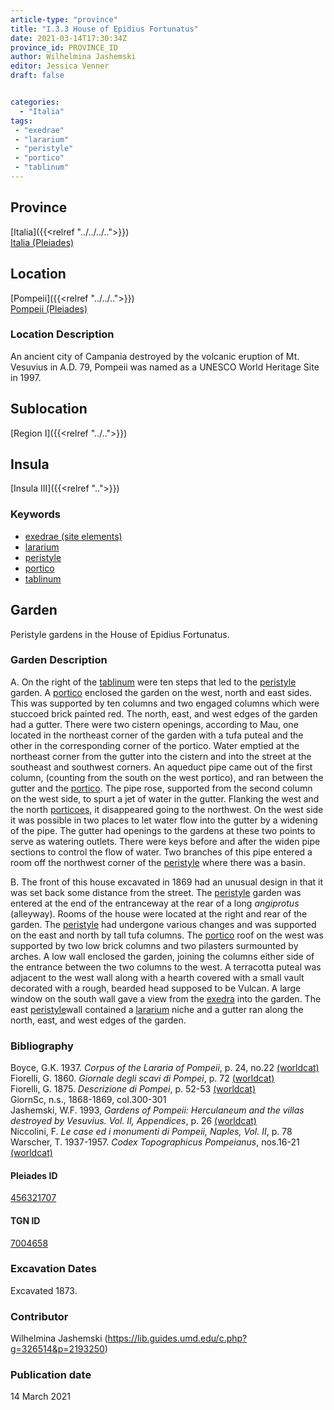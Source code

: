 ```yaml
---
article-type: "province"
title: "I.3.3 House of Epidius Fortunatus"
date: 2021-03-14T17:30:34Z
province_id: PROVINCE_ID
author: Wilhelmina Jashemski
editor: Jessica Venner
draft: false


categories:
  - "Italia"
tags:
 - "exedrae"
 - "lararium"
 - "peristyle"
 - "portico"
 - "tablinum"
---
```


## Province
[Italia]({{<relref "../../../..">}}) \
[Italia (Pleiades)](https://pleiades.stoa.org/places/1052)

## Location
[Pompeii]({{<relref "../../..">}}) \
[Pompeii (Pleiades)](https://pleiades.stoa.org/places/433032)


### Location Description
An ancient city of Campania destroyed by the volcanic eruption of Mt. Vesuvius in A.D. 79, Pompeii was named as a UNESCO World Heritage Site in 1997.

## Sublocation
[Region I]({{<relref "../..">}})
## Insula
[Insula III]({{<relref "..">}})

### Keywords
- [exedrae (site elements)](http://vocab.getty.edu/page/aat/300081589)
- [lararium](http://vocab.getty.edu/page/aat/300400600)
- [peristyle](http://vocab.getty.edu/page/aat/300080971)
- [portico](http://vocab.getty.edu/page/aat/300004145)
- [tablinum](http://vocab.getty.edu/page/aat/300004180)


## Garden
Peristyle gardens in the House of Epidius Fortunatus.

### Garden Description
A. On the right of the [tablinum](http://vocab.getty.edu/page/aat/300004180) were ten steps that led to the [peristyle](http://vocab.getty.edu/page/aat/300080971) garden. A [portico](http://vocab.getty.edu/page/aat/300004145) enclosed the garden on the west, north and east sides. This was supported by ten columns and two engaged columns which were stuccoed brick painted red. The north, east, and west edges of the garden had a gutter. There were two cistern openings, according to Mau, one located in the northeast corner of the garden with a tufa puteal and the other in the corresponding corner of the portico. Water emptied at the northeast corner from the gutter into the cistern and into the street at the southeast and southwest corners. An aqueduct pipe came out of the first column, (counting from the south on the west portico), and ran between the gutter and the [portico](http://vocab.getty.edu/page/aat/300004145). The pipe rose, supported from the second column on the west side, to spurt a jet of water in the gutter. Flanking the west and the north [porticoes](http://vocab.getty.edu/page/aat/300004145), it disappeared going to the northwest. On the west side it was possible in two places to let water flow into the gutter by a widening of the pipe. The gutter had openings to the gardens at these two points to serve as watering outlets. There were keys before and after the widen pipe sections to control the flow of water. Two branches of this pipe entered a room off the northwest corner of the [peristyle](http://vocab.getty.edu/page/aat/300080971) where there was a basin.

B. The front of this house excavated in 1869 had an unusual design in that it was set back some distance from the street. The [peristyle](http://vocab.getty.edu/page/aat/300080971) garden was entered at the end of the entranceway at the rear of a long *angiprotus* (alleyway). Rooms of the house were located at the right and rear of the garden. The [peristyle](http://vocab.getty.edu/page/aat/300080971) had undergone various changes and was supported on the east and north by tall tufa columns. The [portico](http://vocab.getty.edu/page/aat/300004145) roof on the west was supported by two low brick columns and two pilasters surmounted by arches. A low wall enclosed the garden, joining the columns either side of the entrance between the two columns to the west. A terracotta puteal was adjacent to the west wall along with a hearth covered with a small vault decorated with a rough, bearded head supposed to be Vulcan. A large window on the south wall gave a view from the [exedra](http://vocab.getty.edu/page/aat/300081589) into the garden. The east [peristyle](http://vocab.getty.edu/page/aat/300080971)wall contained a [lararium](http://vocab.getty.edu/page/aat/300400600) niche and a gutter ran along the north, east, and west edges of the garden.


### Bibliography

Boyce, G.K. 1937. *Corpus of the Lararia of Pompeii*, p. 24, no.22 [(worldcat)](https://www.worldcat.org/title/corpus-of-the-lararia-of-pompeii/oclc/892026154&referer=brief_results)  
Fiorelli, G. 1860. *Giornale degli scavi di Pompei*, p. 72 [(worldcat)](https://www.worldcat.org/title/giornale-degli-scavi-di-pompei/oclc/10781121)  
Fiorelli, G. 1875. *Descrizione di Pompei*, p. 52-53 [(worldcat)](https://www.worldcat.org/title/descrizione-di-pompei/oclc/9528380)    
GiornSc, n.s., 1868-1869, col.300-301  
Jashemski, W.F. 1993, *Gardens of Pompeii: Herculaneum and the villas destroyed by Vesuvius. Vol. II, Appendices*, p. 26 [(worldcat)](https://www.worldcat.org/title/gardens-of-pompeii-herculaneum-and-the-villas-destroyed-by-vesuvius-volume-2-appendices/oclc/222353569)  
Niccolini, F. *Le case ed i monumenti di Pompeii, Naples, Vol. II*, p. 78  
Warscher, T. 1937-1957. *Codex Topographicus Pompeianus*, nos.16-21 [(worldcat)](https://www.worldcat.org/title/codex-topographicus-pompeianus-1937-1957-and-undated/oclc/974375313&referer=brief_results)  


<!--#### Periodo ID-->

<!-- [PERIODO_ID](https://pleiades.stoa.org/places/PLEIADES_ID) -->

#### Pleiades ID
[456321707](https://pleiades.stoa.org/places/456321707)

#### TGN ID
[7004658](http://vocab.getty.edu/page/tgn/7004658)

###  Excavation Dates
Excavated 1873.

### Contributor
Wilhelmina Jashemski (https://lib.guides.umd.edu/c.php?g=326514&p=2193250)


### Publication date
14 March 2021
<!-- Format: dd MONTH_NAME yyyy -->

<!-- DATE -->